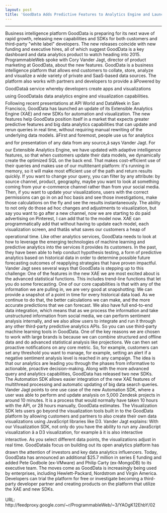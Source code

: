 ```yaml
---
layout: post
title: 'GoodData Adds Predictive Features to Analytics Engine and Launches New SDKs'
---
```

<hr />Business intelligence platform GoodData is preparing for its next wave of rapid growth, releasing new capabilities and SDKs for both customers and third-party "white label" developers. The new releases coincide with new funding and executive hires, all of which suggest GoodData is a key dashboard and data analytics product to watch heading into 2015. ProgrammableWeb spoke with Cory Vander Jagt, director of product marketing at GoodData, about the new features.
GoodData is a business intelligence platform that allows end customers to collate, store, analyze and visualize a wide variety of private and SaaS-based data sources. The platform also works with partners and developers to provide a âPowered by GoodDataâ service whereby developers create apps and visualizations using GoodDataâs data analytics engine and visualization capabilities.
Following recent presentations at API World and DataWeek in San Francisco, GoodData has launched an update of its Extensible Analytics Engine (XAE) and new SDKs for automation and visualization.
The new features help GoodData position itself in a market that expects greater predictive features and big data analytics capabilities that can update and rerun queries in real time, without requiring manual rewriting of the underlying data models.
âFirst and foremost, people use us for analytics and for presentation of any data from any source,â says Vander Jagt.
For our Extensible Analytics Engine, we have updated with adaptive intelligence features, so that when customers update their data models, we dynamically create the optimized SQL on the back end. That makes cost-efficient use of their queries and makes use of our multitenant platform: it's running in memory, so it will make most efficient use of the path and return results quickly.
If you want to change your query, you can filter by any attribute: by source channel, product, geography, maybe you want to look at something coming from your e-commerce channel rather than from your social media. Then, if you want to update your visualizations, users with the correct permissions can go in on ad hoc basis and see those investigations, make those calculations on the fly and see the results instantaneously.
The ability to not only do those ad hoc changes and adjustments to visualization, but say you want to go after a new channel, now we are starting to do paid advertising on Pinterest, I can add that to the model now. XAE can programmatically add that without having to update each model, each visualization screen, and thatâs what saves our customers a heap of operational time.
Like other analytics services, GoodData needs to look at how to leverage the emerging technologies of machine learning and predictive analytics into the services it provides its customers. In the past, they have been able to help conduct hypothesis testing, a form of predictive analytics based on historical data in order to determine possible future forecasting outcomes of reapplying strategies that have proven impactful.
Vander Jagt sees several ways that GoodData is stepping up to this challenge:
One of the features in the new XAE we are most excited about is the advanced statistical functions. This includes trend-line functions that let you do some forecasting.
One of our core capabilities is that with any of the information we are pulling in, we are very good at snapshotting: We can provide a snapshot of a point in time for every historical data load. As we continue to do that, the better calculations we can make, and the more accurate predictions that we can forecast.
We also have full end-to-end data integration, which means that as we process the information and take unstructured information from social media, we can perform sentiment analysis internally, and we also allow users to integrate and run it through any other third-party predictive analytics APIs. So you can use third-party machine learning tools in GoodData.
One of the key reasons we are chosen to work with large brands is because we can combine structured and offline data and do advanced statistical analysis like projections. We can then set proactive notifications on any core metric. So, for example, customers can set any threshold you want to manage, for example, setting an alert if a negative sentiment analysis level is reached in any campaign. The idea is that our analytics are leading you through the phases from informative to actionable, proactive decision-making.
Along with the more advanced query and analytics capabilities, GoodData has released two new SDKs. The Automation SDK allows easier integration of the new XAE features of multithread processing and automatic updating of big data search queries.
Vander Jagt points to one use case of the new Automation SDK, where a user was able to perform and update analysis on 5,000 Zendesk projects in around 10 minutes. It is a process that would normally have taken 10 hours with the API, or 28 hours manually, GoodData estimates.
The Visualization SDK lets users go beyond the visualization tools built in to the GoodData platform by allowing customers and partners to also create their own data visualizations using JavaScript libraries like D3.
Vander Jagt explains:
With our Visualization SDK, not only do you have the ability to run any JavaScript visualization â a D3 visualization, for example â it is also interactive interactive. As you select different data points, the visualizations adjust in real time.
GoodDataâs focus on building out its open analytics platform has drawn the attention of investors and key data analytics influencers. Today, GoodData has announced an additional $25.7 million in series E funding and added Pete Godbole (ex-VMware) and Philip Carty (ex-MongoDB) to its executive team.
The moves come as GoodData is increasingly being used by enterprises, including Hewlett-Packard, Nordstrom and Virgin America.
Developers can trial the platform for free or investigate becoming a third-party developer partner and creating products on the platform that utilize the XAE and new SDKs.
<br /><br />URL: http://feedproxy.google.com/~r/ProgrammableWeb/~3/YAOgK12EhbY/02<br />